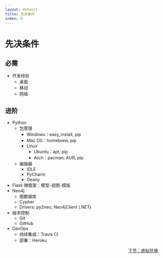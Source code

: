 ```yaml
---
layout: default
title: 先决条件
index: 0
---
```


# 先决条件

## 必需

* 开发经验
	* 桌面
	* 移动
	* 网络

## 进阶

* Python
	* 包管理
		* Windows：easy_install, pip
		* Mac OS：homebrew, pip
		* Linux
			* Ubuntu：apt, pip
			* Arch：pacman, AUR, pip
	* 编辑器
		* IDLE
		* PyCharm
		* Geany
* Flask 微框架：模型-视图-模版
* Neo4j
	* 图数据库
	* Cypher
	* Drivers: py2neo, Neo4jClient (.NET)
* 版本控制
	* Git
	* GitHub
* DevOps
	* 持续集成：Travis CI
	* 部署：Heroku

<p align="right"><a href="{{ site.baseurl }}/pages/virtual-env.html">下节：虚拟环境</a></p>
